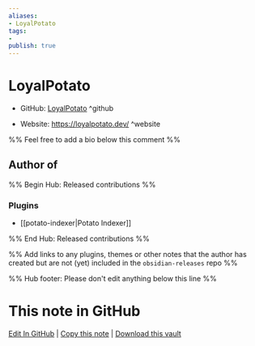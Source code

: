 ```yaml
---
aliases:
- LoyalPotato
tags:
- 
publish: true
---
```


# LoyalPotato

- GitHub: [LoyalPotato](https://github.com/LoyalPotato/) ^github
<!-- - Discord: `@` ^discord-->
- Website: <https://loyalpotato.dev/> ^website
<!-- - [[Publish sites|Publish site]]: <https://> ^publish-->

%% Feel free to add a bio below this comment %%


## Author of

%% Begin Hub: Released contributions %%
### Plugins
- [[potato-indexer|Potato Indexer]]

%% End Hub: Released contributions %%

%% Add links to any plugins, themes or other notes that the author has created but are not (yet) included in the `obsidian-releases` repo %%

<!--
### Unlisted plugins
-->

<!--
### Others
-->

<!--
## Sponsor this author
-->

<!-- - [[GitHub sponsors]]: [Sponsor @LoyalPotato on GitHub Sponsors](https://github.com/sponsors/LoyalPotato) ^github-sponsor-->
<!-- - [[Buy me a coffee]]: <https://> ^buy-me-a-coffee-->
<!-- - [[PayPal]]: <https://> ^paypal-->
<!-- - [[Patreon]]: <https://> ^patreon-->

<!--
## Follow this author
-->

<!-- - [[YouTube Channels|On YouTube]]: <https://> ^youtube-->
<!-- - Twitter: <https://> ^twitter-->
<!-- - ... -->

%% Hub footer: Please don't edit anything below this line %%

# This note in GitHub

<span class="git-footer">[Edit In GitHub](https://github.dev/obsidian-community/obsidian-hub/blob/main/01%20-%20Community/People/LoyalPotato.md "git-hub-edit-note") | [Copy this note](https://raw.githubusercontent.com/obsidian-community/obsidian-hub/main/01%20-%20Community/People/LoyalPotato.md "git-hub-copy-note") | [Download this vault](https://github.com/obsidian-community/obsidian-hub/archive/refs/heads/main.zip "git-hub-download-vault") </span>
